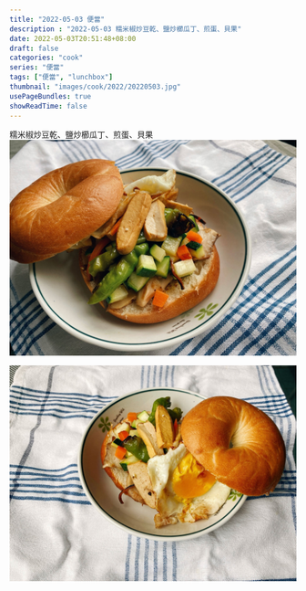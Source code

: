 ```yaml
---
title: "2022-05-03 便當"
description : "2022-05-03 糯米椒炒豆乾、鹽炒櫛瓜丁、煎蛋、貝果"
date: 2022-05-03T20:51:48+08:00
draft: false
categories: "cook"
series: "便當"
tags: ["便當", "lunchbox"]
thumbnail: "images/cook/2022/20220503.jpg"
usePageBundles: true
showReadTime: false
---
```


糯米椒炒豆乾、鹽炒櫛瓜丁、煎蛋、貝果
![2022-05-03 糯米椒炒豆乾、鹽炒櫛瓜丁、煎蛋、貝果](20220503_bento_1.jpg)

![2022-05-03 糯米椒炒豆乾、鹽炒櫛瓜丁、煎蛋、貝果](20220503_bento_2.jpg)
